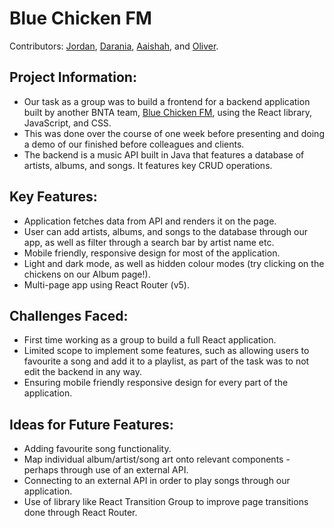# Blue Chicken FM # 

Contributors: [Jordan](https://github.com/jordan-s99), [Darania](https://github.com/DanaMurali), [Aaishah](https://github.com/aaisharif), and [Oliver](https://github.com/olivrrrrr).

## Project Information: ##
* Our task as a group was to build a frontend for a backend application built by another BNTA team, [Blue Chicken FM](https://github.com/zahir679/Project-API), using the React library, JavaScript, and CSS. 
* This was done over the course of one week before presenting and doing a demo of our finished before colleagues and clients. 
* The backend is a music API built in Java that features a database of artists, albums, and songs. It features key CRUD operations. 

## Key Features: ##
* Application fetches data from API and renders it on the page. 
* User can add artists, albums, and songs to the database through our app, as well as filter through a search bar by artist name etc. 
* Mobile friendly, responsive design for most of the application. 
* Light and dark mode, as well as hidden colour modes (try clicking on the chickens on our Album page!). 
* Multi-page app using React Router (v5). 

## Challenges Faced: ##
* First time working as a group to build a full React application. 
* Limited scope to implement some features, such as allowing users to favourite a song and add it to a playlist, as part of the task was to not edit the backend in any way. 
* Ensuring mobile friendly responsive design for every part of the application. 

## Ideas for Future Features: ## 
* Adding favourite song functionality.
* Map individual album/artist/song art onto relevant components - perhaps through use of an external API. 
* Connecting to an external API in order to play songs through our application. 
* Use of library like React Transition Group to improve page transitions done through React Router. 